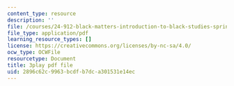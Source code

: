 ```yaml
---
content_type: resource
description: ''
file: /courses/24-912-black-matters-introduction-to-black-studies-spring-2017/2896c62c9963bcdfb7dca301531e14ec_5iD590uppi8.pdf
file_type: application/pdf
learning_resource_types: []
license: https://creativecommons.org/licenses/by-nc-sa/4.0/
ocw_type: OCWFile
resourcetype: Document
title: 3play pdf file
uid: 2896c62c-9963-bcdf-b7dc-a301531e14ec
---
```

